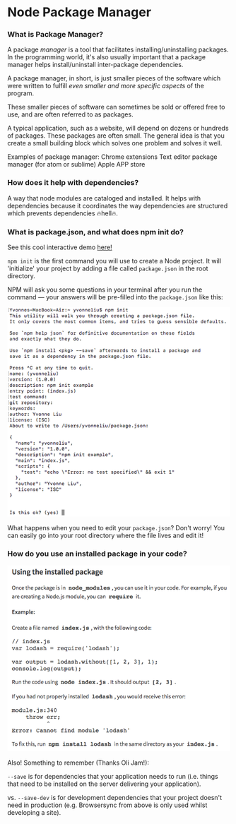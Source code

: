 # Node Package Manager

### What is Package Manager?

A package _manager_ is a tool that facilitates installing/uninstalling packages. In the programming world, it's also usually important that a package manager helps install/uninstall inter-package dependencies.

A package manager, in short, is just smaller pieces of the software which were written to fulfill _even smaller and more specific aspects_ of the program.

These smaller pieces of software can sometimes be sold or offered free to use, and are often referred to as packages.

A typical application, such as a website, will depend on dozens or hundreds of packages. These packages are often small. The general idea is that you create a small building block which solves one problem and solves it well.

Examples of package manager:
Chrome extensions
Text editor package manager (for atom or sublime)
Apple APP store

### How does it help with dependencies?

A way that node modules are cataloged and installed. It helps with dependencies because it coordinates the way dependencies are structured which prevents dependencies :fire:hell:fire:.

### What is package.json, and what does npm init do?

See this cool interactive demo [here!](http://browsenpm.org/package.json)

`npm init` is the first command you will use to create a Node project. It will 'initialize' your project by adding a file called `package.json` in the root directory.

NPM will ask you some questions in your terminal after you run the command — your answers will be pre-filled into the `package.json` like this:

![](/img/package.json-example.png)

What happens when you need to edit your `package.json`? Don't worry! You can easily go into your root directory where the file lives and edit it!

### How do you use an installed package in your code?

![](/img/npm-install-example.png)

Also! Something to remember (Thanks Oli Jam!):

`--save` is for dependencies that your application needs to run (i.e. things that need to be installed on the server delivering your application).

vs. `--save-dev` is for development dependencies that your project doesn't need in production (e.g. Browsersync from above is only used whilst developing a site).

